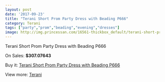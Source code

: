 ```yaml
---
layout: post
date: '2017-09-23'
title: "Terani Short Prom Party Dress with Beading P666"
category: Terani
tags: ["party","prom","beading","evening","dresses"]
image: http://img.princessan.com/16561-thickbox_default/terani-short-prom-party-dress-with-beading-p666.jpg
---
```

Terani Short Prom Party Dress with Beading P666

On Sales: **$307.07643**
<a href="https://www.princessan.com/en/terani/7818-terani-short-prom-party-dress-with-beading-p666.html"><amp-img layout="responsive" width="600" height="600" src="//img.princessan.com/16561-thickbox_default/terani-short-prom-party-dress-with-beading-p666.jpg" alt="Terani Short Prom Party Dress with Beading P666 0" /></a>
<a href="https://www.princessan.com/en/terani/7818-terani-short-prom-party-dress-with-beading-p666.html"><amp-img layout="responsive" width="600" height="600" src="//img.princessan.com/16563-thickbox_default/terani-short-prom-party-dress-with-beading-p666.jpg" alt="Terani Short Prom Party Dress with Beading P666 1" /></a>
<a href="https://www.princessan.com/en/terani/7818-terani-short-prom-party-dress-with-beading-p666.html"><amp-img layout="responsive" width="600" height="600" src="//img.princessan.com/16562-thickbox_default/terani-short-prom-party-dress-with-beading-p666.jpg" alt="Terani Short Prom Party Dress with Beading P666 2" /></a>

Buy it: [Terani Short Prom Party Dress with Beading P666](https://www.princessan.com/en/terani/7818-terani-short-prom-party-dress-with-beading-p666.html "Terani Short Prom Party Dress with Beading P666")

View more: [Terani](https://www.princessan.com/en/64-terani "Terani")